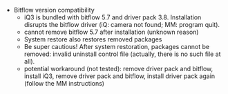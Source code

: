 * Bitflow version compatibility
  * iQ3 is bundled with bitflow 5.7 and driver pack 3.8. Installation disrupts the bitflow driver (iQ: camera not found; MM: program quit).
  * cannot remove bitflow 5.7 after installation (unknown reason)
  * System restore also restores removed packages
  * Be super cautious! After system restoration, packages cannot be removed: invalid uninstall control file (actually, there is no such file at all). 
  * potential workaround (not tested): remove driver pack and bitflow, install iQ3, remove driver pack and bitflow, install driver pack again (follow the MM instructions)
